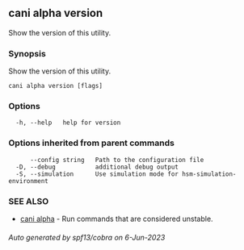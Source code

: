 ## cani alpha version

Show the version of this utility.

### Synopsis

Show the version of this utility.

```
cani alpha version [flags]
```

### Options

```
  -h, --help   help for version
```

### Options inherited from parent commands

```
      --config string   Path to the configuration file
  -D, --debug           additional debug output
  -S, --simulation      Use simulation mode for hsm-simulation-environment
```

### SEE ALSO

* [cani alpha](cani_alpha.md)	 - Run commands that are considered unstable.

###### Auto generated by spf13/cobra on 6-Jun-2023
